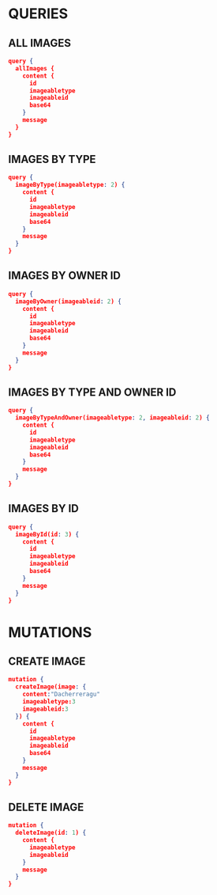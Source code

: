# QUERIES

## ALL IMAGES
```json
query {
  allImages {
    content {
      id
      imageabletype
      imageableid
      base64
    }
    message
  }
}
```

## IMAGES BY TYPE
```json
query {
  imageByType(imageabletype: 2) {
    content {
      id
      imageabletype
      imageableid
      base64
    }
    message
  }
}
```

## IMAGES BY OWNER ID
```json
query {
  imageByOwner(imageableid: 2) {
    content {
      id
      imageabletype
      imageableid
      base64
    }
    message
  }
}
```

## IMAGES BY TYPE AND OWNER ID
```json
query {
  imageByTypeAndOwner(imageabletype: 2, imageableid: 2) {
    content {
      id
      imageabletype
      imageableid
      base64
    }
    message
  }
}
```

## IMAGES BY ID
```json
query {
  imageById(id: 3) {
    content {
      id
      imageabletype
      imageableid
      base64
    }
    message
  }
}
```

# MUTATIONS

## CREATE IMAGE
```json
mutation {
  createImage(image: {
    content:"Dacherreragu"
    imageabletype:3
    imageableid:3
  }) {
    content {
      id
      imageabletype
      imageableid
      base64
    }
    message
  }
}
```

## DELETE IMAGE
```json
mutation {
  deleteImage(id: 1) {
    content {
      imageabletype
      imageableid
    }
    message
  }
}
```

